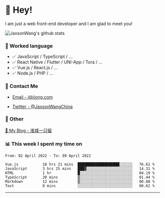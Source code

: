 # 👋 Hey!

I am just a web front-end developer and I am glad to meet you!

![JaxsonWang's github stats](https://github-readme-stats.vercel.app/api?username=JaxsonWang&&show_icons=true&&title_color=1abc9c&&icon_color=1abc9c)


### 📝 Worked language

- ✅ JavaScript / TypeScript / ...
- ✅ React Native / Flutter / UNI-App / Tora / ...
- ✅ Vue.js / React.js / ...
- ✅ Node.js / PHP / ...

### 📮 Contact Me

- [Email - i@iiong.com](mailto:i@iiong.com)

- [Twitter - @JaxsonWangChina](https://twitter.com/JaxsonWangChina)

### 🤪 Other

[📌 My Blog - 淮城一只猫](https://iiong.com)

### 📊 This week I spent my time on

<!--START_SECTION:waka-->

```text
From: 02 April 2022 - To: 09 April 2022

Vue.js           18 hrs 21 mins  ███████████████████░░░░░░   76.61 %
JavaScript       3 hrs 25 mins   ███▓░░░░░░░░░░░░░░░░░░░░░   14.31 %
HTML             1 hr            █░░░░░░░░░░░░░░░░░░░░░░░░   04.19 %
TypeScript       20 mins         ▒░░░░░░░░░░░░░░░░░░░░░░░░   01.44 %
Markdown         12 mins         ▒░░░░░░░░░░░░░░░░░░░░░░░░   00.88 %
Text             8 mins          ░░░░░░░░░░░░░░░░░░░░░░░░░   00.62 %
```

<!--END_SECTION:waka-->

---
